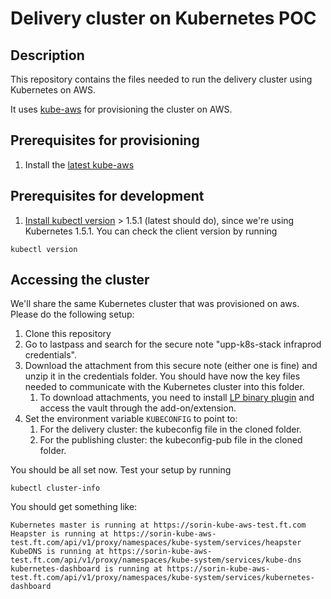 # Delivery cluster on Kubernetes POC


## Description
This repository contains the files needed to run the delivery cluster
using Kubernetes on AWS.

It uses [kube-aws](https://coreos.com/kubernetes/docs/latest/kubernetes-on-aws.html) for provisioning the cluster on AWS.
## Prerequisites for provisioning
1. Install the [latest kube-aws](https://github.com/coreos/kube-aws/releases) 

## Prerequisites for development
1. [Install kubectl version](https://kubernetes.io/docs/user-guide/prereqs/) > 1.5.1 (latest should do), since we're using Kubernetes 1.5.1. 
You can check the client version by running 
```
kubectl version
```

## Accessing the cluster
We'll share the same Kubernetes cluster that was provisioned on aws. Please do the following setup:

1. Clone this repository
1. Go to lastpass and search for the secure note "upp-k8s-stack infraprod credentials". 
1. Download the attachment from this secure note (either one is fine) and unzip it in the credentials folder. You should have now the key files needed to communicate with the Kubernetes cluster into this folder.
    1. To download attachments, you need to install [LP binary plugin](https://lastpass.com/support.php?cmd=showfaq&id=3206) and access the vault through the add-on/extension.
1. Set the environment variable `KUBECONFIG` to point to:
    1. For the delivery cluster: the kubeconfig file in the cloned folder. 
    1. For the publishing cluster: the kubeconfig-pub file in the cloned folder.

You should be all set now. Test your setup by running
```
kubectl cluster-info
```
You should get something like:
```
Kubernetes master is running at https://sorin-kube-aws-test.ft.com
Heapster is running at https://sorin-kube-aws-test.ft.com/api/v1/proxy/namespaces/kube-system/services/heapster
KubeDNS is running at https://sorin-kube-aws-test.ft.com/api/v1/proxy/namespaces/kube-system/services/kube-dns
kubernetes-dashboard is running at https://sorin-kube-aws-test.ft.com/api/v1/proxy/namespaces/kube-system/services/kubernetes-dashboard
```
